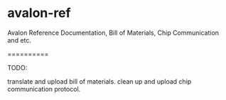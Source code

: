 avalon-ref
==========

Avalon Reference Documentation, Bill of Materials, Chip Communication and etc.

==========

TODO:

translate and upload bill of materials.
clean up and upload chip communication protocol.
